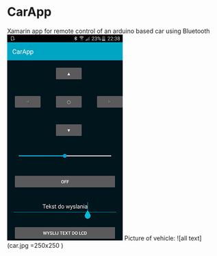 # CarApp
Xamarin app for remote control of an arduino based car using Bluetooth
![all text](app.png )
Picture of vehicle:
![all text](car.jpg =250x250 )
